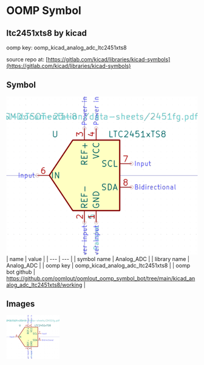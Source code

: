 # OOMP Symbol  
## ltc2451xts8  by kicad  
  
oomp key: oomp_kicad_analog_adc_ltc2451xts8  
  
source repo at: [https://gitlab.com/kicad/libraries/kicad-symbols](https://gitlab.com/kicad/libraries/kicad-symbols)  
## Symbol  
  
[![working.png](working_600.png)](working.png)  
| name | value | 
| --- | --- | 
| symbol name | Analog_ADC | 
| library name | Analog_ADC | 
| oomp key | oomp_kicad_analog_adc_ltc2451xts8 | 
| oomp bot github | https://github.com/oomlout/oomlout_oomp_symbol_bot/tree/main/kicad_analog_adc_ltc2451xts8/working | 
## Images  
  
[![working.png](working_140.png)](working.png)  
